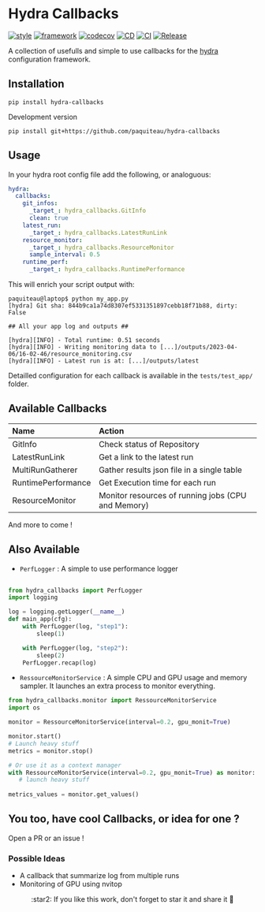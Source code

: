 # Hydra Callbacks 


[![style](https://img.shields.io/badge/style-black-black)](https://github.com/psf/black)
[![framework](https://img.shields.io/badge/framework-hydra-blue)](https://hydra.cc)
[![codecov](https://codecov.io/gh/paquiteau/hydra-callbacks/branch/master/graph/badge.svg?token=NEV7SY24YB)](https://codecov.io/gh/paquiteau/hydra-callbacks)
[![CD](https://github.com/paquiteau/hydra-callbacks/actions/workflows/master-cd.yml/badge.svg)](https://github.com/paquiteau/hydra-callbacks/actions/workflows/master-cd.yml)
[![CI](https://github.com/paquiteau/hydra-callbacks/actions/workflows/test-ci.yml/badge.svg)](https://github.com/paquiteau/hydra-callbacks/actions/workflows/test-ci.yml)
[![Release](https://img.shields.io/github/v/release/paquiteau/hydra-callbacks)](https://github.com/paquiteau/hydra-callbacks/releases/latest)

A collection of usefulls and simple to use callbacks for the [hydra](https://hydra.cc/) configuration framework.


## Installation 
``` shell 
pip install hydra-callbacks
```

Development version 
``` shell
pip install git+https://github.com/paquiteau/hydra-callbacks
```

## Usage 

In your hydra root config file add the following, or analoguous:

``` yaml
hydra:
  callbacks:
    git_infos:
      _target_: hydra_callbacks.GitInfo
      clean: true
    latest_run:
      _target_: hydra_callbacks.LatestRunLink
    resource_monitor:
      _target_: hydra_callbacks.ResourceMonitor
      sample_interval: 0.5
    runtime_perf:
      _target_: hydra_callbacks.RuntimePerformance      
```

This will enrich your script output with: 

```console
paquiteau@laptop$ python my_app.py
[hydra] Git sha: 844b9ca1a74d8307ef5331351897cebb18f71b88, dirty: False

## All your app log and outputs ##

[hydra][INFO] - Total runtime: 0.51 seconds
[hydra][INFO] - Writing monitoring data to [...]/outputs/2023-04-06/16-02-46/resource_monitoring.csv
[hydra][INFO] - Latest run is at: [...]/outputs/latest
```


Detailled configuration for each callback is available in the `tests/test_app/` folder.

## Available Callbacks 

| Name               | Action                                             |
|:-------------------|:---------------------------------------------------|
| GitInfo            | Check status of Repository                         |
| LatestRunLink      | Get a link to the latest run                       |
| MultiRunGatherer   | Gather results json file in a single table         |
| RuntimePerformance | Get Execution time for each run                    |
| ResourceMonitor    | Monitor resources of running jobs (CPU and Memory) |

And more to come ! 

## Also Available 
  
  - `PerfLogger` : A simple to use performance logger
  
```python
  
from hydra_callbacks import PerfLogger 
import logging

log = logging.getLogger(__name__)
def main_app(cfg):
    with PerfLogger(log, "step1"):
        sleep(1)

    with PerfLogger(log, "step2"):
        sleep(2)
    PerfLogger.recap(log)

```
 - `RessourceMonitorService` : A simple CPU and GPU usage and memory sampler. It launches an extra process to monitor everything.
 
 ```python
from hydra_callbacks.monitor import RessourceMonitorService
import os 
 
monitor = RessourceMonitorService(interval=0.2, gpu_monit=True)
 
monitor.start()
# Launch heavy stuff 
metrics = monitor.stop()

# Or use it as a context manager
with RessourceMonitorService(interval=0.2, gpu_monit=True) as monitor: 
    # launch heavy stuff
    
metrics_values = monitor.get_values()
```


## You too, have cool Callbacks, or idea for one ? 

Open a PR or an issue !

### Possible Ideas
- A callback that summarize log from multiple runs
- Monitoring of GPU  using nvitop
  
<p align=center> :star2: If you like this work, don't forget to star it and share it 🌟 </p>

